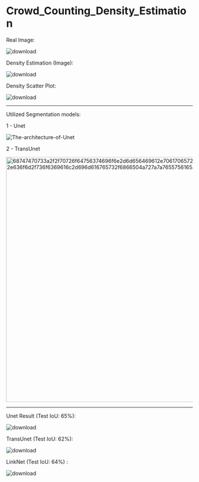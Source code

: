 # Crowd_Counting_Density_Estimation


Real Image: 

![download](https://github.com/user-attachments/assets/d1e59a7c-2e13-45f0-912c-6175d945bfd6)


Density Estimation (Image): 

![download](https://github.com/user-attachments/assets/170e6e40-d10f-4d3f-a544-feef27b8ac56)

Density Scatter Plot: 

![download](https://github.com/user-attachments/assets/9361185e-c641-4f4b-a521-40dc55eb8f45)

--- 
Utilized Segmentation models: 

1 - Unet 

![The-architecture-of-Unet](https://github.com/user-attachments/assets/00f556ae-348c-4097-b575-33761f3bbd3a)


2 - TransUnet

<img width="662" alt="68747470733a2f2f70726f64756374696f6e2d6d656469612e70617065727377697468636f64652e636f6d2f736f6369616c2d696d616765732f6866504a727a7a7655756165494d76622e706e67" src="https://github.com/user-attachments/assets/2ad29d29-7243-47de-8852-79bed920c397">


---

Unet Result  (Test IoU: 65%):

![download](https://github.com/user-attachments/assets/36703cd5-9aa3-4b2e-9ee3-78d70bfab5f4)

TransUnet (Test IoU: 62%):

![download](https://github.com/user-attachments/assets/b52d1075-68e8-4705-a9bb-66003884c3d4)


LinkNet (Test IoU: 64%) :

![download](https://github.com/user-attachments/assets/791b145c-cd4a-4e96-ba12-6afbdb11bec8)



